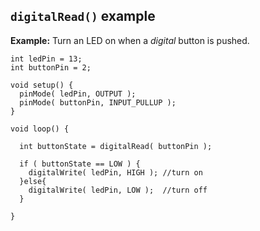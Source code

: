 ## `digitalRead()` example

**Example:** Turn an LED on when a _digital_ button is pushed.

```
int ledPin = 13;
int buttonPin = 2;

void setup() {
  pinMode( ledPin, OUTPUT );
  pinMode( buttonPin, INPUT_PULLUP );
}

void loop() {

  int buttonState = digitalRead( buttonPin );
  
  if ( buttonState == LOW ) {
    digitalWrite( ledPin, HIGH ); //turn on
  }else{
    digitalWrite( ledPin, LOW );  //turn off
  }
  
}
```